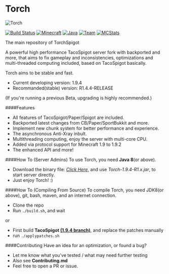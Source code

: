 Torch 
===========
![Torch](https://i.imgur.com/cJWj0we.png) 

[![Build Status](https://img.shields.io/badge/build-passing-brightgreen.svg?style=flat)](http://pan.baidu.com/s/1hsBEdxU/) [![Minecraft](https://img.shields.io/badge/Minecraft-1.9.4-green.svg?style=flat)](https://www.minecraft.net/) [![Java](https://img.shields.io/badge/Java_JDK-v1.8-blue.svg?style=flat)](https://www.java.com/) [![Team](https://img.shields.io/badge/Powered_by-iMinecraft-green.svg?style=flat)](https://github.com/TorchSpigot/Torch) [![MCStats](https://img.shields.io/badge/MCStats-TorchSpigot-blue.svg?style=flat)](http://mcstats.org/plugin/TorchSpigot) 


The main repository of TorchSpigot

A powerful high performance TacoSpigot server fork with backported and more, 
that aims to fix gameplay and inconsistencies, optimizations and multi-threaded computing included, based on TacoSpigot basically.

Torch aims to be stable and fast.
* Current developing version:  1.9.4
* Recommanded(stable) version: R1.4.4-RELEASE

(If you're running a previous Beta, upgrading is highly recommended.)

####Features
* All features of TacoSpigot/Paper/Spigot are included.
* Backported latest changes from CB/Paper/SportBukkit and more.
* Implement new chunk system for better performance and experience.
* The asynchronous Anti-Xray inbult.
* Multithreading computing, enjoy the server with multi-core CPU.
* Added via protocol support for Minecraft 1.9 to 1.9.2
* The enhanced API and more!

####How To (Server Admins)
To use Torch, you need **Java 8**(or above).

* Download the binary file: *[Click Here](http://t.im/torch)*, and use *Torch-1.9.4-R1.x.jar*, to start server directly.
* Just enjoy Torch! :)

####How To (Compiling From Source)
To compile Torch, you need JDK8(or above), git, bash, maven, and an internet connection.

* Clone the repo
* Run `./build.sh`, and wait

or

* First build **TacoSpigot [(1.9.4 branch)](https://github.com/TacoSpigot/TacoSpigot/tree/version/1.9.4)**, and replace the patches manually
* run `./applypatches.sh`

####Contributing
Have an idea for an optimization, or found a bug?

* Let me know what you've tested / what may need further testing
* Also see **Contributing.md**
* Feel free to open a PR or issue.
